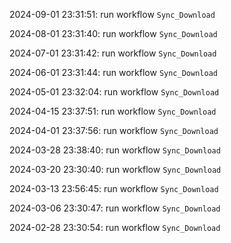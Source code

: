 2024-09-01 23:31:51: run workflow `Sync_Download` 

2024-08-01 23:31:40: run workflow `Sync_Download` 

2024-07-01 23:31:42: run workflow `Sync_Download` 

2024-06-01 23:31:44: run workflow `Sync_Download` 

2024-05-01 23:32:04: run workflow `Sync_Download` 

2024-04-15 23:37:51: run workflow `Sync_Download` 

2024-04-01 23:37:56: run workflow `Sync_Download` 

2024-03-28 23:38:40: run workflow `Sync_Download` 

2024-03-20 23:30:40: run workflow `Sync_Download` 

2024-03-13 23:56:45: run workflow `Sync_Download` 

2024-03-06 23:30:47: run workflow `Sync_Download` 

2024-02-28 23:30:54: run workflow `Sync_Download` 


